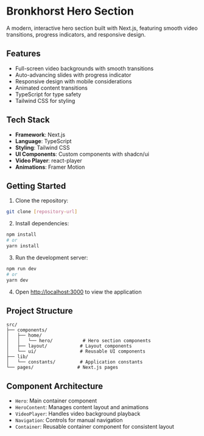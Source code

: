 # Bronkhorst Hero Section

A modern, interactive hero section built with Next.js, featuring smooth video transitions, progress indicators, and responsive design.

## Features

- Full-screen video backgrounds with smooth transitions
- Auto-advancing slides with progress indicator
- Responsive design with mobile considerations
- Animated content transitions
- TypeScript for type safety
- Tailwind CSS for styling

## Tech Stack

- **Framework**: Next.js
- **Language**: TypeScript
- **Styling**: Tailwind CSS
- **UI Components**: Custom components with shadcn/ui
- **Video Player**: react-player
- **Animations**: Framer Motion

## Getting Started

1. Clone the repository:

```bash
git clone [repository-url]
```

2. Install dependencies:

```bash
npm install
# or
yarn install
```

3. Run the development server:

```bash
npm run dev
# or
yarn dev
```

4. Open [http://localhost:3000](http://localhost:3000) to view the application

## Project Structure

```
src/
├── components/
│   ├── home/
│   │   └── hero/           # Hero section components
│   ├── layout/            # Layout components
│   └── ui/                # Reusable UI components
├── lib/
│   └── constants/         # Application constants
└── pages/                # Next.js pages
```

## Component Architecture

- `Hero`: Main container component
- `HeroContent`: Manages content layout and animations
- `VideoPlayer`: Handles video background playback
- `Navigation`: Controls for manual navigation
- `Container`: Reusable container component for consistent layout
